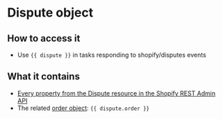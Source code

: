 # Dispute object

## How to access it

* Use `{{ dispute }}` in tasks responding to shopify/disputes events 

## What it contains

* [Every property from the Dispute resource in the Shopify REST Admin API](https://shopify.dev/docs/admin-api/rest/reference/shopify_payments/dispute)
* The related [order object](order-object.md): `{{ dispute.order }}`


